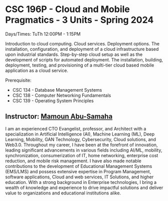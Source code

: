 # CSC 196P - Cloud and Mobile Pragmatics - 3 Units - Spring 2024

Days/Times: TuTh 12:00PM - 1:15PM

Introduction to cloud computing. Cloud services. Deployment options.
The installation, configuration, and deployment of a cloud infrastructure based
upon industrial standards. Step-by-step cloud setup as well as the development
of scripts for automated deployment. The installation, building, deployment,
testing, and provisioning of a multi-tier cloud based mobile application as a
cloud service. 

Prerequisite: 

- CSC 134 - Database Management Systems
- CSC 138 - Computer Networking Fundamentals
- CSC 139 - Operating System Principles

## Instructor: [Mamoun Abu-Samaha](https://www.linkedin.com/in/mobility/)

I am an experienced CTO Evangelist, professor, and Architect with a specialization
in Artificial Intelligence (AI), Machine Learning (ML), Deep Learning, Mobility,
GAN Technology, Cybersecurity, Cloud solutions, and Web3.0. Throughout my career,
I have been at the forefront of innovation, leading significant advancements in
various fields including AI/ML, mobility, synchronization, consumerization of IT,
home networking, enterprise cost reduction, and mobile risk management.
I have also made notable contributions to the development of Educational Management
Systems (EMS/LMS) and possess extensive expertise in Program Management,
software applications, Cloud and web services, IT Solutions, and higher education.
With a strong background in Enterprise technologies, I bring a wealth of knowledge
and experience to drive impactful solutions and deliver value to organizations and
educational institutions alike.
